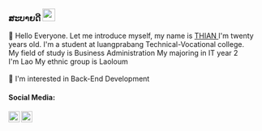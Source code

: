 ### ສະບາຍດີ <img src="https://media.giphy.com/media/hvRJCLFzcasrR4ia7z/giphy.gif" width="25px">



👋 Hello Everyone. Let me introduce myself, my name is <a href=""> THIAN </a>
I'm twenty years old. I'm a student at luangprabang Technical-Vocational college.<br>
My field of study is Business Administration My majoring in IT year 2 <br> I'm Lao My ethnic group is Laoloum <br><br>
👀 I'm interested in Back-End Development<br/>

<h4>Social Media:</h4>

<a href="https://twitter.com/thianthong09">
  <img align="left" alt="thianthong | Twitter" width="22px" src="https://raw.githubusercontent.com/peterthehan/peterthehan/master/assets/twitter.svg" />
</a>
<a href="https://github.com/Thianthong09">
  <img align="left" alt="thianthong | github" width="22px" src="https://github.com/peterthehan/peterthehan/blob/main/assets/github.svg" />
</a></br></br>

<!-- <details>
  <summary><b>Skills</b></summary><br>

</details> -->
